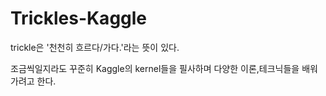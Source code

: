 # Trickles-Kaggle

trickle은 '천천히 흐르다/가다.'라는 뜻이 있다. 

조금씩일지라도 꾸준히 Kaggle의 kernel들을 필사하며 다양한 이론,테크닉들을 배워가려고 한다.
